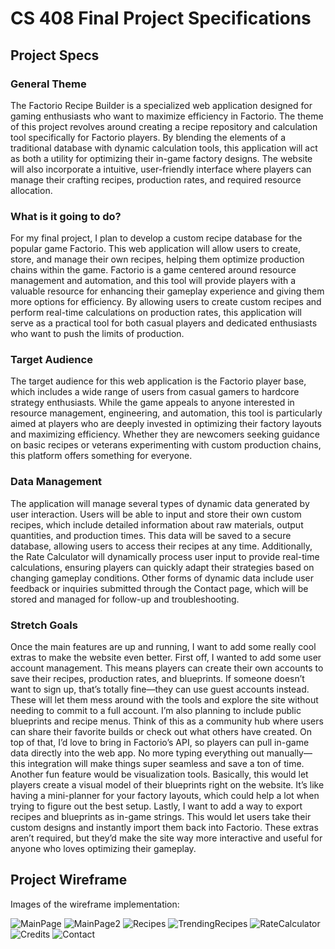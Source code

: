 # CS 408 Final Project Specifications

## Project Specs

### General Theme
The Factorio Recipe Builder is a specialized web application designed for gaming enthusiasts who want to maximize efficiency in Factorio. The theme of this project revolves around creating a recipe repository and calculation tool specifically for Factorio players. By blending the elements of a traditional database with dynamic calculation tools, this application will act as both a utility for optimizing their in-game factory designs. The website will also incorporate a intuitive, user-friendly interface where players can manage their crafting recipes, production rates, and required resource allocation.

### What is it going to do?
For my final project, I plan to develop a custom recipe database for the popular game Factorio. This web application will allow users to create, store, and manage their own recipes, helping them optimize production chains within the game. Factorio is a game centered around resource management and automation, and this tool will provide players with a valuable resource for enhancing their gameplay experience and giving them more options for efficiency. By allowing users to create custom recipes and perform real-time calculations on production rates, this application will serve as a practical tool for both casual players and dedicated enthusiasts who want to push the limits of production.

### Target Audience
The target audience for this web application is the Factorio player base, which includes a wide range of users from casual gamers to hardcore strategy enthusiasts. While the game appeals to anyone interested in resource management, engineering, and automation, this tool is particularly aimed at players who are deeply invested in optimizing their factory layouts and maximizing efficiency. Whether they are newcomers seeking guidance on basic recipes or veterans experimenting with custom production chains, this platform offers something for everyone.

### Data Management
The application will manage several types of dynamic data generated by user interaction. Users will be able to input and store their own custom recipes, which include detailed information about raw materials, output quantities, and production times. This data will be saved to a secure database, allowing users to access their recipes at any time. Additionally, the Rate Calculator will dynamically process user input to provide real-time calculations, ensuring players can quickly adapt their strategies based on changing gameplay conditions.
Other forms of dynamic data include user feedback or inquiries submitted through the Contact page, which will be stored and managed for follow-up and troubleshooting.

### Stretch Goals
Once the main features are up and running, I want to add some really cool extras to make the website even better. First off, I wanted to add some user account management. This means players can create their own accounts to save their recipes, production rates, and blueprints. If someone doesn’t want to sign up, that’s totally fine—they can use guest accounts instead. These will let them mess around with the tools and explore the site without needing to commit to a full account.
I’m also planning to include public blueprints and recipe menus. Think of this as a community hub where users can share their favorite builds or check out what others have created. On top of that, I’d love to bring in Factorio’s API, so players can pull in-game data directly into the web app. No more typing everything out manually—this integration will make things super seamless and save a ton of time.
Another fun feature would be visualization tools. Basically, this would let players create a visual model of their blueprints right on the website. It’s like having a mini-planner for your factory layouts, which could help a lot when trying to figure out the best setup.
Lastly, I want to add a way to export recipes and blueprints as in-game strings. This would let users take their custom designs and instantly import them back into Factorio. These extras aren’t required, but they’d make the site way more interactive and useful for anyone who loves optimizing their gameplay.

## Project Wireframe

Images of the wireframe implementation:

![MainPage](CS408_FinalMainPage.png)
![MainPage2](CS408_FinalMainPage2.png)
![Recipes](CS408_FinalRecipePage.png)
![TrendingRecipes](CS408_FinalTrendingPage.png)
![RateCalculator](CS408_FinalRateCalculationPage.png)
![Credits](CS408_FinalCreditsPage.png)
![Contact](CS408_FinalContactPage.png)
